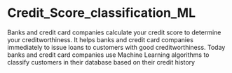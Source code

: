 # Credit_Score_classification_ML
Banks and credit card companies calculate your credit score to determine your creditworthiness. It helps banks and credit card companies immediately to issue loans to customers with good creditworthiness. Today banks and credit card companies use Machine Learning algorithms to classify customers in their database based on their credit history
